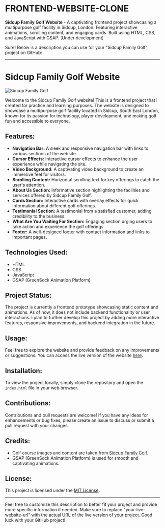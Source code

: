 # FRONTEND-WEBSITE-CLONE
**Sidcup Family Golf Website** - A captivating frontend project showcasing a multipurpose golf facility in Sidcup, London. Featuring interactive animations, scrolling content, and engaging cards. Built using HTML, CSS, and JavaScript with GSAP. (Under development)


Sure! Below is a description you can use for your "Sidcup Family Golf" project on GitHub:

---

# Sidcup Family Golf Website

![Sidcup Family Golf](https://eiwgew27fhz.exactdn.com/wp-content/uploads/2023/02/home-toptracer.jpg?strip=all&lossy=1&sharp=1&ssl=1)

Welcome to the Sidcup Family Golf website! This is a frontend project that I created for practice and learning purposes. The website is designed to showcase a multipurpose golf facility located in Sidcup, South East London, known for its passion for technology, player development, and making golf fun and accessible to everyone.

## Features:
- **Navigation Bar:** A sleek and responsive navigation bar with links to various sections of the website.
- **Cursor Effects:** Interactive cursor effects to enhance the user experience while navigating the site.
- **Video Background:** A captivating video background to create an immersive feel for visitors.
- **Scrolling Content:** Horizontal scrolling text for key offerings to catch the user's attention.
- **About Us Section:** Informative section highlighting the facilities and services offered by Sidcup Family Golf.
- **Cards Section:** Interactive cards with overlay effects for quick information about different golf offerings.
- **Testimonial Section:** A testimonial from a satisfied customer, adding credibility to the business.
- **What Are You Waiting For Section:** Engaging section urging users to take action and experience the golf offerings.
- **Footer:** A well-designed footer with contact information and links to important pages.

## Technologies Used:
- HTML
- CSS
- JavaScript
- GSAP (GreenSock Animation Platform)

## Project Status:
The project is currently a frontend prototype showcasing static content and animations. As of now, it does not include backend functionality or user interactions. I plan to further develop this project by adding more interactive features, responsive improvements, and backend integration in the future.

## Usage:
Feel free to explore the website and provide feedback on any improvements or suggestions. You can access the live version of the website [here](https://your-live-website-url).

## Installation:
To view the project locally, simply clone the repository and open the `index.html` file in your web browser.

## Contributions:
Contributions and pull requests are welcome! If you have any ideas for enhancements or bug fixes, please create an issue to discuss or submit a pull request with your changes.

## Credits:
- Golf course images and content are taken from [Sidcup Family Golf](https://sidcupfamilygolf.com).
- GSAP (GreenSock Animation Platform) is used for smooth and captivating animations.

## License:
This project is licensed under the [MIT License](LICENSE).

---

Feel free to customize this description to better fit your project and provide more specific information if needed. Make sure to replace "your-live-website-url" with the actual URL of the live version of your project. Good luck with your GitHub project!
